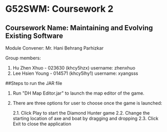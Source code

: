 # G52SWM: Coursework 2
## Coursework Name: Maintaining and Evolving Existing Software

Module Convener: Mr. Hani Behrang Parhizkar

Group members:

1. Hu Zhen Xhuo - 023630 (khcy5hzx) username: zhenxhuo
2. Lee Hsien Young - 014571 (khcy5lhy1) username: xyangsss

##Steps to run the JAR file

1. Run "DH Map Editor.jar" to launch the map editor of the game.
2. There are three options for user to choose once the game is launched:

	2.1. Click Play to start the Diamond Hunter game
	2.2. Change the starting location of axe and boat by dragging and dropping
	2.3. Click Exit to close the application
